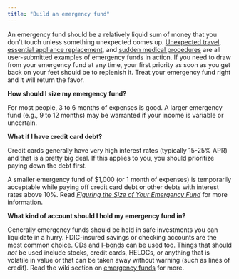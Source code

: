 ```yaml
---
title: "Build an emergency fund"
---
```


An emergency fund should be a relatively liquid sum of money that you don't touch unless something unexpected comes up.  [Unexpected travel](http://www.reddit.com/r/personalfinance/comments/1xru6s/this_is_why_you_have_an_emergency_fund/), [essential appliance replacement](http://www.reddit.com/r/personalfinance/comments/15wa61/the_beauty_of_the_emergency_fund_it_makes_things/), and [sudden medical procedures](http://www.reddit.com/r/personalfinance/comments/1ic7ft/friendly_reminder_emergency_fund/) are all user-submitted examples of emergency funds in action.  If you need to draw from your emergency fund at any time, your first priority as soon as you get back on your feet should be to replenish it.  Treat your emergency fund right and it will return the favor.

**How should I size my emergency fund?**

For most people, 3 to 6 months of expenses is good.  A larger emergency fund (e.g., 9 to 12 months) may be warranted if your income is variable or uncertain.

**What if I have credit card debt?**

Credit cards generally have very high interest rates (typically 15-25% APR) and that is a pretty big deal. If this applies to you, you should prioritize paying down the debt first.

A smaller emergency fund of $1,000 (or 1 month of expenses) is temporarily acceptable while paying off credit card debt or other debts with interest rates above 10%.  Read *[Figuring the Size of Your Emergency Fund](http://www.wisebread.com/figuring-the-size-of-your-emergency-fund)* for more information.

**What kind of account should I hold my emergency fund in?**

Generally emergency funds should be held in safe investments you can liquidate in a hurry.  FDIC-insured savings or checking accounts are the most common choice.  CDs and [I-bonds](http://www.moneycrashers.com/series-i-savings-bonds/) can be used too.  Things that should *not* be used include stocks, credit cards, HELOCs, or anything that is volatile in value or that can be taken away without warning (such as lines of credit).  Read the wiki section on [emergency funds](http://www.reddit.com/r/personalfinance/wiki/emergencyfunds) for more.
